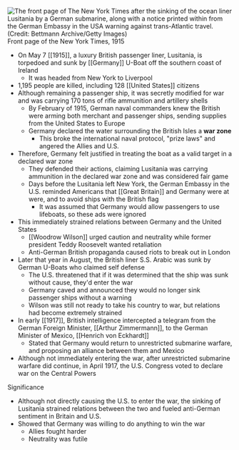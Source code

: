 
![The front page of The New York Times after the sinking of the ocean liner Lusitania by a German submarine, along with a notice printed within from the German Embassy in the USA warning against trans-Atlantic travel. (Credit: Bettmann Archive/Getty Images)](https://assets.editorial.aetnd.com/uploads/2018/04/the-front-page-of-the.jpg?width=2048&height=1538&crop=2048%3A1538%2Csmart&quality=75)
Front page of the New York Times, 1915

- On May 7 [[1915]], a luxury British passenger liner, Lusitania, is torpedoed and sunk by [[Germany]] U-Boat off the southern coast of Ireland
	- It was headed from New York to Liverpool
- 1,195 people are killed, including 128 [[United States]] citizens
- Although remaining a passenger ship, it was secretly modified for war and was carrying 170 tons of rifle ammunition and artillery shells
	- By February of 1915, German naval commanders knew the British were arming both merchant and passenger ships, sending supplies from the United States to Europe
	- Germany declared the water surrounding the British Isles a **war zone**
		- This broke the international naval protocol, "prize laws" and angered the Allies and U.S.
- Therefore, Germany felt justified in treating the boat as a valid target in a declared war zone
	- They defended their actions, claiming Lusitania was carrying ammunition in the declared war zone and was considered fair game
	- Days before the Lusitania left New York, the German Embassy in the U.S. reminded Americans that [[Great Britain]] and Germany were at were, and to avoid ships with the British flag
		- It was assumed that Germany would allow passengers to use lifeboats, so these ads were ignored
- This immediately strained relations between Germany and the United States
	- [[Woodrow Wilson]] urged caution and neutrality while former president Teddy Roosevelt wanted retaliation
	- Anti-German British propaganda caused riots to break out in London
- Later that year in August, the British liner S.S. Arabic was sunk by German U-Boats who claimed self defense
	- The U.S. threatened that if it was determined that the ship was sunk without cause, they'd enter the war
	- Germany caved and announced they would no longer sink passenger ships without a warning
	- Wilson was still not ready to take his country to war, but relations had become extremely strained
- In early [[1917]], British intelligence intercepted a telegram from the German Foreign Minister, [[Arthur Zimmermann]], to the German Minister of Mexico, [[Henrich von Eckhardt]]
	- Stated that Germany would return to unrestricted submarine warfare, and proposing an alliance between them and Mexico
- Although not immediately entering the war, after unrestricted submarine warfare did continue, in April 1917, the U.S. Congress voted to declare war on the Central Powers

Significance
- Although not directly causing the U.S. to enter the war, the sinking of Lusitania strained relations between the two and fueled anti-German sentiment in Britain and U.S.
- Showed that Germany was willing to do anything to win the war
	- Allies fought harder
	- Neutrality was futile